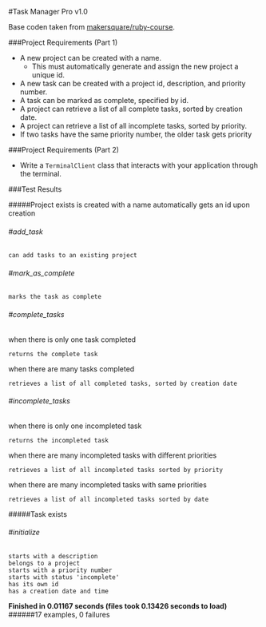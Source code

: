 #Task Manager Pro v1.0

Base coden taken from [makersquare/ruby-course](https://github.com/makersquare/ruby-course/tree/task-manager).

###Project Requirements (Part 1)

- A new project can be created with a name.
	- This must automatically generate and assign the new project a unique id.
- A new task can be created with a project id, description, and priority number.
- A task can be marked as complete, specified by id.
- A project can retrieve a list of all complete tasks, sorted by creation date.
- A project can retrieve a list of all incomplete tasks, sorted by priority.
- If two tasks have the same priority number, the older task gets priority

###Project Requirements (Part 2)

- Write a `TerminalClient` class that interacts with your application through the terminal.


###Test Results

#####Project
  	exists
  	is created with a name
  	automatically gets an id upon creation
  	
###### #add_task

    can add tasks to an existing project
    
###### #mark_as_complete

    marks the task as complete
    
###### #complete_tasks

when there is only one task completed
   
   	returns the complete task
   	
when there are many tasks completed

	retrieves a list of all completed tasks, sorted by creation date
	
###### #incomplete_tasks

when there is only one incompleted task

	returns the incompleted task
	
when there are many incompleted tasks with different priorities

	retrieves a list of all incompleted tasks sorted by priority
	
when there are many incompleted tasks with same priorities
	
	retrieves a list of all incompleted tasks sorted by date

#####Task
	exists
###### #initialize
    starts with a description
    belongs to a project
    starts with a priority number
    starts with status 'incomplete'
    has its own id
    has a creation date and time

**Finished in 0.01167 seconds (files took 0.13426 seconds to load)**
######17 examples, 0 failures